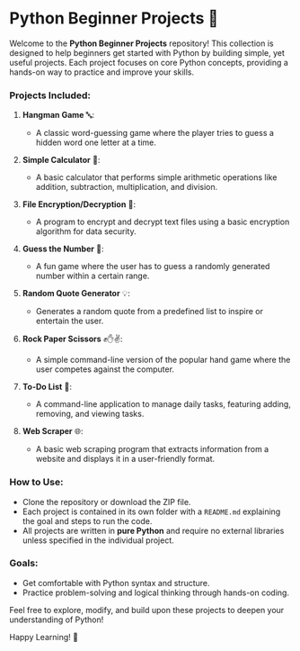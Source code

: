 
# Python Beginner Projects 👶

Welcome to the **Python Beginner Projects** repository! This collection is designed to help beginners get started with Python by building simple, yet useful projects. Each project focuses on core Python concepts, providing a hands-on way to practice and improve your skills.

### Projects Included:
1. **Hangman Game** 🔤:
   - A classic word-guessing game where the player tries to guess a hidden word one letter at a time.

2. **Simple Calculator** 🧮:
   - A basic calculator that performs simple arithmetic operations like addition, subtraction, multiplication, and division.

3. **File Encryption/Decryption** 🔐:
   - A program to encrypt and decrypt text files using a basic encryption algorithm for data security.

4. **Guess the Number** 🎲:
   - A fun game where the user has to guess a randomly generated number within a certain range.

5. **Random Quote Generator** 💡:
   - Generates a random quote from a predefined list to inspire or entertain the user.

6. **Rock Paper Scissors** ✊✋✌️:
   - A simple command-line version of the popular hand game where the user competes against the computer.

7. **To-Do List** 📝:
   - A command-line application to manage daily tasks, featuring adding, removing, and viewing tasks.

8. **Web Scraper** 🌐:
   - A basic web scraping program that extracts information from a website and displays it in a user-friendly format.

### How to Use:
- Clone the repository or download the ZIP file.
- Each project is contained in its own folder with a `README.md` explaining the goal and steps to run the code.
- All projects are written in **pure Python** and require no external libraries unless specified in the individual project.

### Goals:
- Get comfortable with Python syntax and structure.
- Practice problem-solving and logical thinking through hands-on coding.

Feel free to explore, modify, and build upon these projects to deepen your understanding of Python!

Happy Learning! 🎉
